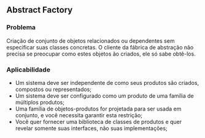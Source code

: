 ## Abstract Factory

### Problema

Criação de conjunto de objetos relacionados ou dependentes sem especificar suas classes concretas.
O cliente da fábrica de abstração não precisa se preocupar como estes objetos ão criados, ele só sabe obtê-los.

### Aplicabilidade
- Um sistema deve ser independente de como seus produtos são criados, compostos ou representados;
- Um sistema deve ser configurado como um produto de uma família de múltiplos produtos;
- Uma família de objetos-produtos for projetada para ser usada em conjunto, e você necessita garantir esta restrição;
- Você quer fornecer uma biblioteca de classes de produtos e quer revelar somente suas interfaces, não suas implementações;
